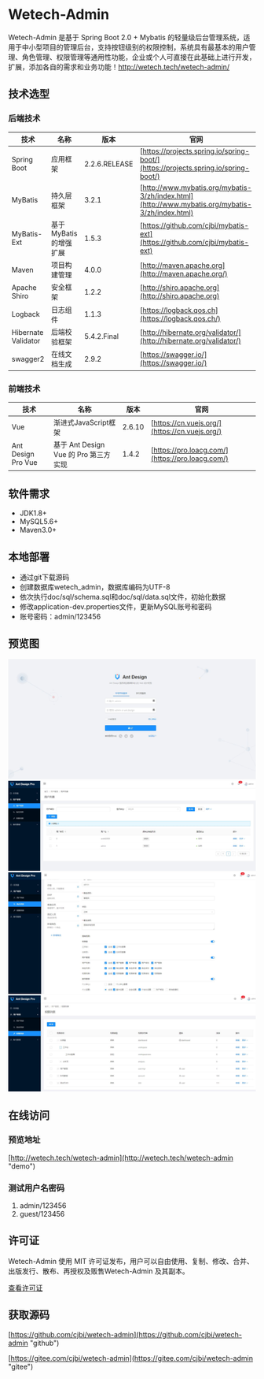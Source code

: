 # Wetech-Admin

Wetech-Admin 是基于 Spring Boot 2.0 + Mybatis 的轻量级后台管理系统，适用于中小型项目的管理后台，支持按钮级别的权限控制，系统具有最基本的用户管理、角色管理、权限管理等通用性功能，企业或个人可直接在此基础上进行开发，扩展，添加各自的需求和业务功能！http://wetech.tech/wetech-admin/


## 技术选型

### 后端技术

技术 | 名称 | 版本 | 官网
----|------|----|----
Spring Boot | 应用框架 | 2.2.6.RELEASE | [https://projects.spring.io/spring-boot/](https://projects.spring.io/spring-boot/)
MyBatis | 持久层框架 | 3.2.1 |  [http://www.mybatis.org/mybatis-3/zh/index.html](http://www.mybatis.org/mybatis-3/zh/index.html)
MyBatis-Ext | 基于MyBatis的增强扩展| 1.5.3 |  [https://github.com/cjbi/mybatis-ext](https://github.com/cjbi/mybatis-ext)
Maven | 项目构建管理 | 4.0.0 |  [http://maven.apache.org](http://maven.apache.org/)
Apache Shiro | 安全框架 | 1.2.2 |  [http://shiro.apache.org](http://shiro.apache.org)
Logback | 日志组件 | 1.1.3 |  [https://logback.qos.ch](https://logback.qos.ch/)
Hibernate Validator | 后端校验框架 | 5.4.2.Final | [http://hibernate.org/validator/](http://hibernate.org/validator/)
swagger2 | 在线文档生成 |  2.9.2 | [https://swagger.io/](https://swagger.io/) 

### 前端技术

技术 | 名称 | 版本 |  官网
----|------|----|----
Vue | 渐进式JavaScript框架 | 2.6.10 |  [https://cn.vuejs.org/](https://cn.vuejs.org/)
Ant Design Pro Vue | 基于 Ant Design Vue 的 Pro 第三方实现 | 1.4.2 |  [https://pro.loacg.com/](https://pro.loacg.com/)

## 软件需求

- JDK1.8+
- MySQL5.6+
- Maven3.0+

## 本地部署

- 通过git下载源码
- 创建数据库wetech_admin，数据库编码为UTF-8
- 依次执行doc/sql/schema.sql和doc/sql/data.sql文件，初始化数据
- 修改application-dev.properties文件，更新MySQL账号和密码
- 账号密码：admin/123456


## 预览图
![](doc/image/1.JPG)
![](doc/image/2.JPG)
![](doc/image/3.JPG)
![](doc/image/4.JPG)

## 在线访问

### 预览地址

[http://wetech.tech/wetech-admin](http://wetech.tech/wetech-admin "demo")

### 测试用户名密码
1. admin/123456
2. guest/123456

## 许可证

Wetech-Admin 使用 MIT 许可证发布，用户可以自由使用、复制、修改、合并、出版发行、散布、再授权及贩售Wetech-Admin 及其副本。

[查看许可证](LICENSE "LICENSE")

## 获取源码

 [https://github.com/cjbi/wetech-admin](https://github.com/cjbi/wetech-admin "github")

 [https://gitee.com/cjbi/wetech-admin](https://gitee.com/cjbi/wetech-admin "gitee")

